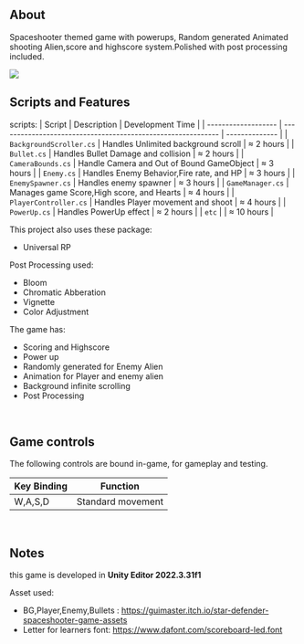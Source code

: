 ## About
Spaceshooter themed game with powerups, Random generated Animated shooting Alien,score and highscore system.Polished with post processing included.

<tbody>
    <tr>
      <td><img src="https://github.com/kelvin-wu13/kelvin-wu13/blob/main/GIF/SpaceShooter.gif"/></td>
    </tr>
  
<br>

## Scripts and Features
scripts:
|  Script       | Description                                                  | Development Time |
| ------------------- | ------------------------------------------------------------ | -------------- |
| `BackgroundScroller.cs` | Handles Unlimited background scroll | ≈ 2 hours |
| `Bullet.cs` | Handles Bullet Damage and collision | ≈ 2 hours |
| `CameraBounds.cs`  | Handle Camera and Out of Bound GameObject | ≈ 3 hours |
| `Enemy.cs`  | Handles Enemy Behavior,Fire rate, and HP | ≈ 3 hours |
| `EnemySpawner.cs`  | Handles enemy spawner | ≈ 3 hours |
| `GameManager.cs`  | Manages game Score,High score, and Hearts | ≈ 4 hours |
| `PlayerController.cs`  | Handles Player movement and shoot | ≈ 4 hours |
| `PowerUp.cs`  | Handles PowerUp effect  | ≈ 2 hours |
| `etc`  | | ≈ 10 hours |

This project also uses these package:
- Universal RP

Post Processing used:
- Bloom
- Chromatic Abberation
- Vignette
- Color Adjustment

The game has:
- Scoring and Highscore 
- Power up
- Randomly generated for Enemy Alien
- Animation for Player and enemy alien
- Background infinite scrolling
- Post Processing 

<br>

## Game controls
The following controls are bound in-game, for gameplay and testing.

| Key Binding       | Function          |
| ----------------- | ----------------- |
| W,A,S,D           | Standard movement |

<br>

## Notes
this game is developed in **Unity Editor 2022.3.31f1**

Asset used:
- BG,Player,Enemy,Bullets : https://guimaster.itch.io/star-defender-spaceshooter-game-assets
- Letter for learners font: https://www.dafont.com/scoreboard-led.font

